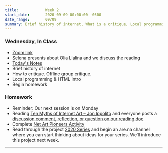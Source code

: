 ```yaml
---
title:            Week 2
start_date:       2020-09-09 00:00:00 -0500
date_range:       09/09
summary: Brief history of internet, What is a critique, Local programming and HTML basics
---
```


### Wednesday, In Class

- [Zoom link](https://zoom.us/j/7047994536?pwd=RThBZ0oyWHd5M2RZcmFNQUVwUFJHUT09)
- Selena presents about Olia Lialina and we discuss the reading
- [Today's Notes](https://paper.dropbox.com/doc/Penn-Week-2-Brief-History-of-the-Internet-Critique-Local-Programming--A7RxFLmipIQTxLnN3N7H5a1sAQ-a1SsqTIeD3gk3L0ApnR6h)
- Brief history of internet
- How to critique. Offline group critique.
- Local programming & HTML Intro
- Begin homework


### Homework
- Reminder: Our next session is on Monday
- Reading [Ten Myths of Internet Art – Jon Ippolito](../assets/readings/ippolito.pdf) and everyone posts a [discussion comment, reflection, or question on our reading doc](https://paper.dropbox.com/doc/UPenn-Art-of-Web-F20-Reading-Reflections--A63e3kvDn~Ecm0HjnEsqgxxwAQ-RLgJeYS8OrsbvUNYrsRRT)
- Complete [Net Art Pioneers Activity](https://paper.dropbox.com/doc/Homework-Net-Art-Pioneers-Activity--A7R3l5Oz5VHHO_bZQwzOjkjnAQ-rAoOciOLEAuHKVBi3tI15)
- Read through the project [2020 Series](https://art20.labud.nyc/projects/image-series) and begin an are.na channel where you can start thinking about ideas for your series. We&rsquo;ll introduce this project next week.

---
